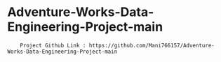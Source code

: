# Adventure-Works-Data-Engineering-Project-main

        Project Github Link : https://github.com/Mani766157/Adventure-Works-Data-Engineering-Project-main

